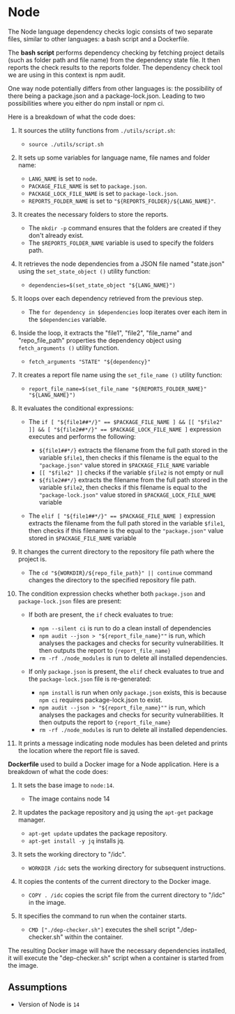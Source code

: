 # Node

The Node language dependency checks logic consists of two separate files, similar to other languages: a bash script and a Dockerfile.

The **bash script** performs dependency checking by fetching project details (such as folder path and file name) from the dependency state file. It then reports the check results to the reports folder. The dependency check tool we are using in this context is npm audit.

One way node potentially differs from other languages is: the possibility of there being a package.json and a package-lock.json. Leading to two possibilities where you either do npm install or npm ci.

Here is a breakdown of what the code does:

1. It sources the utility functions from `./utils/script.sh`:

   - `source ./utils/script.sh`

2. It sets up some variables for language name, file names and folder name:

   - `LANG_NAME` is set to `node`.
   - `PACKAGE_FILE_NAME` is set to `package.json`.
   - `PACKAGE_LOCK_FILE_NAME` is set to `package-lock.json`.
   - `REPORTS_FOLDER_NAME` is set to `"${REPORTS_FOLDER}/${LANG_NAME}"`.

3. It creates the necessary folders to store the reports.

   - The `mkdir -p` command ensures that the folders are created if they don't already exist.
   - The `$REPORTS_FOLDER_NAME` variable is used to specify the folders path.

4. It retrieves the node dependencies from a JSON file named "state.json" using the `set_state_object ()` utility function:

   - `dependencies=$(set_state_object "${LANG_NAME}")`

5. It loops over each dependency retrieved from the previous step.

   - The `for dependency in $dependencies` loop iterates over each item in the `$dependencies` variable.

6. Inside the loop, it extracts the "file1", "file2", "file_name" and "repo_file_path" properties the dependency object using `fetch_arguments ()` utility function.

   - `fetch_arguments "STATE" "${dependency}"`

7. It creates a report file name using the `set_file_name ()` utility function:

   - `report_file_name=$(set_file_name "${REPORTS_FOLDER_NAME}" "${LANG_NAME}")`

8. It evaluates the conditional expressions:
    - The `if [ "${file1##*/}" == $PACKAGE_FILE_NAME ] && [[ "$file2" ]] && [ "${file2##*/}" == $PACKAGE_LOCK_FILE_NAME ]` expression executes and performs the following:
      - `${file1##*/}` extracts the filename from the full path stored in the variable `$file1`, then checks if this filename is the equal to the `"package.json"` value stored in `$PACKAGE_FILE_NAME` variable
      - `[[ "$file2" ]]` checks if the variable `$file2` is not empty or null
      - `${file2##*/}` extracts the filename from the full path stored in the variable `$file2`, then checks if this filename is equal to the `"package-lock.json"` value stored in `$PACKAGE_LOCK_FILE_NAME` variable

    - The `elif [ "${file1##*/}" == $PACKAGE_FILE_NAME ]` expression extracts the filename from the full path stored in the variable `$file1`, then checks if this filename is the equal to the `"package.json"` value stored in `$PACKAGE_FILE_NAME` variable

9. It changes the current directory to the repository file path where the project is.

   - The `cd "${WORKDIR}/${repo_file_path}" || continue` command changes the directory to the specified repository file path.

10. The condition expression checks whether both `package.json` and `package-lock.json` files are present:
    - If both are present, the `if` check evaluates to true:
      - `npm --silent ci` is run to do a clean install of dependencies
      - `npm audit --json > "${report_file_name}""` is run, which analyses the packages and checks for security vulnerabilities. It then outputs the report to `{report_file_name}`
      - `rm -rf ./node_modules` is run to delete all installed dependencies.

    - If only `package.json` is present, the `elif` check evaluates to true and the `package-lock.json` file is re-generated:

      - `npm install` is run when only `package.json` exists, this is because `npm ci` requires package-lock.json to exist.
      - `npm audit --json > "${report_file_name}""` is run, which analyses the packages and checks for security vulnerabilities. It then outputs the report to `{report_file_name}`
      - `rm -rf ./node_modules` is run to delete all installed dependencies.

11. It prints a message indicating node modules has been deleted and prints the location where the report file is saved.

**Dockerfile** used to build a Docker image for a Node application. Here is a breakdown of what the code does:

1. It sets the base image to `node:14`.
   - The image contains node 14

2. It updates the package repository and jq using the `apt-get` package manager.
   - `apt-get update` updates the package repository.
   - `apt-get install -y jq` installs jq.

3. It sets the working directory to "/idc".
   - `WORKDIR /idc` sets the working directory for subsequent instructions.

4. It copies the contents of the current directory to the Docker image.
   - `COPY . /idc` copies the script file from the current directory to "/idc" in the image.

5. It specifies the command to run when the container starts.
   - `CMD ["./dep-checker.sh"]` executes the shell script "./dep-checker.sh" within the container.

The resulting Docker image will have the necessary dependencies installed, it will execute the "dep-checker.sh" script when a container is started from the image.

## Assumptions

- Version of Node is `14`
